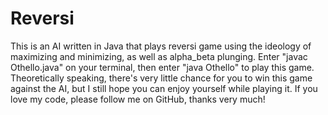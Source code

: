 # Reversi
This is an AI written in Java that plays reversi game using the ideology of maximizing and minimizing, as well as alpha_beta plunging. Enter "javac Othello.java" on your terminal, then enter "java Othello" to play this game. Theoretically speaking, there's very little chance for you to win this game against the AI, but I still hope you can enjoy yourself while playing it. If you love my code, please follow me on GitHub, thanks very much!

